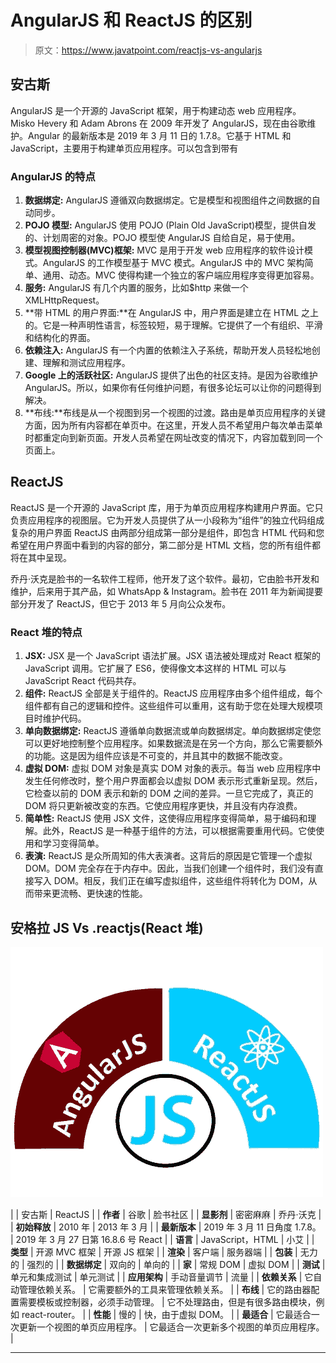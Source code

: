 # AngularJS 和 ReactJS 的区别

> 原文：<https://www.javatpoint.com/reactjs-vs-angularjs>

## 安古斯

AngularJS 是一个开源的 JavaScript 框架，用于构建动态 web 应用程序。Misko Hevery 和 Adam Abrons 在 2009 年开发了 AngularJS，现在由谷歌维护。Angular 的最新版本是 2019 年 3 月 11 日的 1.7.8。它基于 HTML 和 JavaScript，主要用于构建单页应用程序。可以包含到带有

### AngularJS 的特点

1.  **数据绑定:** AngularJS 遵循双向数据绑定。它是模型和视图组件之间数据的自动同步。
2.  **POJO 模型:** AngularJS 使用 POJO (Plain Old JavaScript)模型，提供自发的、计划周密的对象。POJO 模型使 AngularJS 自给自足，易于使用。
3.  **模型视图控制器(MVC)框架:** MVC 是用于开发 web 应用程序的软件设计模式。AngularJS 的工作模型基于 MVC 模式。AngularJS 中的 MVC 架构简单、通用、动态。MVC 使得构建一个独立的客户端应用程序变得更加容易。
4.  **服务:** AngularJS 有几个内置的服务，比如$http 来做一个 XMLHttpRequest。
5.  **带 HTML 的用户界面:**在 AngularJS 中，用户界面是建立在 HTML 之上的。它是一种声明性语言，标签较短，易于理解。它提供了一个有组织、平滑和结构化的界面。
6.  **依赖注入:** AngularJS 有一个内置的依赖注入子系统，帮助开发人员轻松地创建、理解和测试应用程序。
7.  **Google 上的活跃社区:** AngularJS 提供了出色的社区支持。是因为谷歌维护 AngularJS。所以，如果你有任何维护问题，有很多论坛可以让你的问题得到解决。
8.  **布线:**布线是从一个视图到另一个视图的过渡。路由是单页应用程序的关键方面，因为所有内容都在单页中。在这里，开发人员不希望用户每次单击菜单时都重定向到新页面。开发人员希望在网址改变的情况下，内容加载到同一个页面上。

## ReactJS

ReactJS 是一个开源的 JavaScript 库，用于为单页应用程序构建用户界面。它只负责应用程序的视图层。它为开发人员提供了从一小段称为“组件”的独立代码组成复杂的用户界面 ReactJS 由两部分组成第一部分是组件，即包含 HTML 代码和您希望在用户界面中看到的内容的部分，第二部分是 HTML 文档，您的所有组件都将在其中呈现。

乔丹·沃克是脸书的一名软件工程师，他开发了这个软件。最初，它由脸书开发和维护，后来用于其产品，如 WhatsApp & Instagram。脸书在 2011 年为新闻提要部分开发了 ReactJS，但它于 2013 年 5 月向公众发布。

### React 堆的特点

1.  **JSX:** JSX 是一个 JavaScript 语法扩展。JSX 语法被处理成对 React 框架的 JavaScript 调用。它扩展了 ES6，使得像文本这样的 HTML 可以与 JavaScript React 代码共存。
2.  **组件:** ReactJS 全部是关于组件的。ReactJS 应用程序由多个组件组成，每个组件都有自己的逻辑和控件。这些组件可以重用，这有助于您在处理大规模项目时维护代码。
3.  **单向数据绑定:** ReactJS 遵循单向数据流或单向数据绑定。单向数据绑定使您可以更好地控制整个应用程序。如果数据流是在另一个方向，那么它需要额外的功能。这是因为组件应该是不可变的，并且其中的数据不能改变。
4.  **虚拟 DOM:** 虚拟 DOM 对象是真实 DOM 对象的表示。每当 web 应用程序中发生任何修改时，整个用户界面都会以虚拟 DOM 表示形式重新呈现。然后，它检查以前的 DOM 表示和新的 DOM 之间的差异。一旦它完成了，真正的 DOM 将只更新被改变的东西。它使应用程序更快，并且没有内存浪费。
5.  **简单性:** ReactJS 使用 JSX 文件，这使得应用程序变得简单，易于编码和理解。此外，ReactJS 是一种基于组件的方法，可以根据需要重用代码。它使使用和学习变得简单。
6.  **表演:** ReactJS 是众所周知的伟大表演者。这背后的原因是它管理一个虚拟 DOM。DOM 完全存在于内存中。因此，当我们创建一个组件时，我们没有直接写入 DOM。相反，我们正在编写虚拟组件，这些组件将转化为 DOM，从而带来更流畅、更快速的性能。

## 安格拉 JS Vs .reactjs(React 堆)

![AngularJS Vs ReactJS](img/c1d35939cabec757ad370687db82f63a.png)

|  | 安古斯 | ReactJS |
| **作者** | 谷歌 | 脸书社区 |
| **显影剂** | 密密麻麻 | 乔丹·沃克 |
| **初始释放** | 2010 年 | 2013 年 3 月 |
| **最新版本** | 2019 年 3 月 11 日角度 1.7.8。 | 2019 年 3 月 27 日第 16.8.6 号 React |
| **语言** | JavaScript，HTML | 小艾 |
| **类型** | 开源 MVC 框架 | 开源 JS 框架 |
| **渲染** | 客户端 | 服务器端 |
| **包装** | 无力的 | 强烈的 |
| **数据绑定** | 双向的 | 单向的 |
| **家** | 常规 DOM | 虚拟 DOM |
| **测试** | 单元和集成测试 | 单元测试 |
| **应用架构** | 手动音量调节 | 流量 |
| **依赖关系** | 它自动管理依赖关系。 | 它需要额外的工具来管理依赖关系。 |
| **布线** | 它的路由器配置需要模板或控制器，必须手动管理。 | 它不处理路由，但是有很多路由模块，例如 react-router。 |
| **性能** | 慢的 | 快，由于虚拟 DOM。 |
| **最适合** | 它最适合一次更新一个视图的单页应用程序。 | 它最适合一次更新多个视图的单页应用程序。 |

* * *